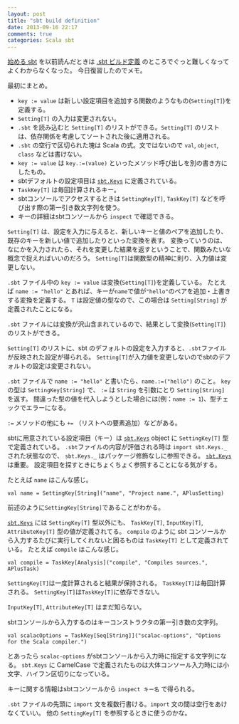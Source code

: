 ```yaml
---
layout: post
title: "sbt build definition"
date: 2013-09-16 22:17
comments: true
categories: Scala sbt
---
```


[始める sbt](http://scalajp.github.io/sbt-getting-started-guide-ja/)
を以前読んだときは
[.sbt ビルド定義](http://scalajp.github.io/sbt-getting-started-guide-ja/basic-def/)
のところでぐっと難しくなってよくわからなくなった。
今日復習したのでメモ。

最初にまとめ。

* `key := value` は新しい設定項目を追加する関数のようなもの(`Setting[T]`)を定義する。
* `Setting[T]` の入力は変更されない。
* `.sbt` を読み込むと `Setting[T]` のリストができる。`Setting[T]` のリストは、依存関係を考慮してソートされた後に適用される。
* `.sbt` の空行で区切られた塊は Scala の式。文ではないので `val`, `object`, `class` などは書けない。
* `key := value` は `key.:=(value)` といったメソッド呼び出しを別の書き方にしたもの。
* sbtデフォルトの設定項目は
  [`sbt.Keys`](https://github.com/sbt/sbt/blob/0.13/main/src/main/scala/sbt/Keys.scala)
  に定義されている。
* `TaskKey[T]` は毎回計算されるキー。
* sbtコンソールでアクセスするときは `SettingKey[T]`, `TaskKey[T]` などを呼び出す際の第一引き数文字列を使う。
* キーの詳細はsbtコンソールから `inspect` で確認できる。

<!-- more -->

`Setting[T]` は、設定を入力に与えると、新しいキーと値のペアを追加したり、既存のキーを新しい値で追加したりといった変換を表す。
変換っていうのは、なにかを入力されたら、それを変更した結果を返すということで、関数みたいな概念で捉えればいいのだろう。
`Setting[T]`は関数型の精神に則り、入力値は変更しない。

`.sbt` ファイル中の `key := value` は変換(`Setting[T]`)を定義している。
たとえば `name := "hello"` とあれば、キーが`name`で値が`"hello"`のペアを追加・上書きする変換を定義する。
`T` は設定値の型なので、この場合は `Setting[String]` が定義されたことになる。

`.sbt` ファイルには変換が沢山含まれているので、結果として変換(`Setting[T]`)のリストができる。

`Setting[T]` のリストに、sbt のデフォルトの設定を入力すると、`.sbt`ファイルが反映された設定が得られる。
`Setting[T]`が入力値を変更しないのでsbtのデフォルトの設定は変更されない。


`.sbt` ファイルで `name := "hello"` と書いたら、`name.:=("hello")` のこと。
`key` の型は `SettingKey[String]` で、 `:=` は `String` を引数にとり `Setting[String]` を返す。
間違った型の値を代入しようとした場合には(例：`name := 1`)、型チェックでエラーになる。

`:=` メソッドの他にも `+=` （リストへの要素追加）などがある。

sbtに用意されている設定項目（キー）は
[`sbt.Keys`](https://github.com/sbt/sbt/blob/0.13/main/src/main/scala/sbt/Keys.scala)
object に `SettingKey[T]` 型で定義されている。
`.sbt`ファイルの内容が評価される時は `import sbt.Keys._` された状態なので、 `sbt.Keys._` はパッケージ修飾なしに参照できる。
[`sbt.Keys`](https://github.com/sbt/sbt/blob/0.13/main/src/main/scala/sbt/Keys.scala)
は重要。
設定項目を探すときにちょくちょく参照することになる気がする。

たとえば `name` はこんな感じ。

    val name = SettingKey[String]("name", "Project name.", APlusSetting)

前述のように`SettingKey[String]`であることがわかる。

[`sbt.Keys`](https://github.com/sbt/sbt/blob/0.13/main/src/main/scala/sbt/Keys.scala)
には `SettingKey[T]` 型以外にも、 `TaskKey[T]`, `InputKey[T]`, `AttributeKey[T]` 型の値が定義されてる。
`compile` のように sbt コンソールから入力するたびに実行してくれないと困るものは 
`TaskKey[T]` として定義されている。
たとえば `compile` はこんな感じ。

    val compile = TaskKey[Analysis]("compile", "Compiles sources.", APlusTask)

`SettingKey[T]`は一度計算されると結果が保持される。
`TaskKey[T]`は毎回計算される。
`SettingKey[T]`は`TaskKey[T]`に依存できない。

`InputKey[T]`, `AttributeKey[T]` はまだ知らない。

sbtコンソールから入力するのはキーコンストラクタの第一引き数の文字列。

    val scalacOptions = TaskKey[Seq[String]]("scalac-options", "Options for the Scala compiler.")

とあったら `scalac-options` がsbtコンソールから入力時に指定する文字列になる。
`sbt.Keys` に CamelCase で定義されたものは大体コンソール入力時には小文字、ハイフン区切りになっている。

キーに関する情報はsbtコンソールから `inspect キー名` で得られる。

`.sbt` ファイルの先頭に `import` 文を複数行書ける。`import` 文の間は空行をあけなくていい。
他の `SettingKey[T]` を参照するときに使うのかな。
